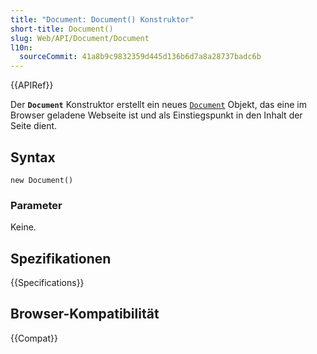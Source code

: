 ```yaml
---
title: "Document: Document() Konstruktor"
short-title: Document()
slug: Web/API/Document/Document
l10n:
  sourceCommit: 41a8b9c9832359d445d136b6d7a8a28737badc6b
---
```


{{APIRef}}

Der **`Document`** Konstruktor erstellt ein neues
[`Document`](/de/docs/Web/API/Document) Objekt, das eine im Browser geladene Webseite ist und als Einstiegspunkt in den Inhalt der Seite dient.

## Syntax

```js-nolint
new Document()
```

### Parameter

Keine.

## Spezifikationen

{{Specifications}}

## Browser-Kompatibilität

{{Compat}}
